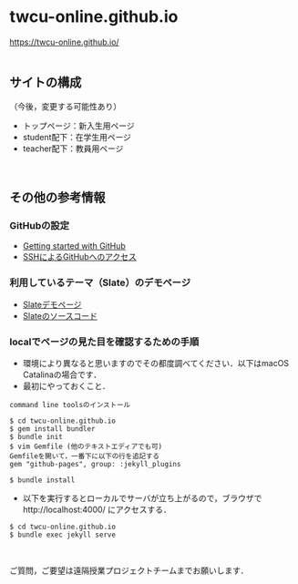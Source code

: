 # twcu-online.github.io

https://twcu-online.github.io/
<br />
<br />

## サイトの構成

（今後，変更する可能性あり）

- トップページ：新入生用ページ  
- student配下：在学生用ページ  
- teacher配下：教員用ページ
<br />

## その他の参考情報

### GitHubの設定

- [Getting started with GitHub](https://help.github.com/en/github/getting-started-with-github)  
- [SSHによるGitHubへのアクセス](https://help.github.com/en/github/authenticating-to-github/connecting-to-github-with-ssh)

### 利用しているテーマ（Slate）のデモページ

- [Slateデモページ](https://pages-themes.github.io/slate/)  
- [Slateのソースコード](https://github.com/pages-themes/slate)

### localでページの見た目を確認するための手順

- 環境により異なると思いますのでその都度調べてください．以下はmacOS Catalinaの場合です．  
- 最初にやっておくこと．  
```
command line toolsのインストール

$ cd twcu-online.github.io
$ gem install bundler
$ bundle init
$ vim Gemfile (他のテキストエディアでも可)
Gemfileを開いて，一番下に以下の行を追記する
gem "github-pages", group: :jekyll_plugins

$ bundle install
```

- 以下を実行するとローカルでサーバが立ち上がるので，ブラウザでhttp://localhost:4000/ にアクセスする．  
```
$ cd twcu-online.github.io
$ bundle exec jekyll serve
```
<br />

ご質問，ご要望は遠隔授業プロジェクトチームまでお願いします．
